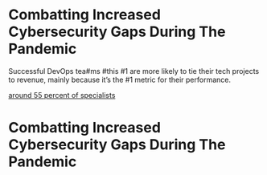# Combatting Increased Cybersecurity Gaps During The Pandemic

Successful DevOps tea#ms #this #1 are more likely to tie their tech projects to revenue, mainly because it’s the #1 metric for their performance.

 [around 55 percent of specialists](https://www.techrepublic.com/article/security-faux-pas-56-of-employees-use-personal-computers-to-wfh/#:~:text=During%20this%20unexpected%20remote%20work,protocols%20are%20on%20their%20devices.)

# Combatting Increased Cybersecurity Gaps During The Pandemic
